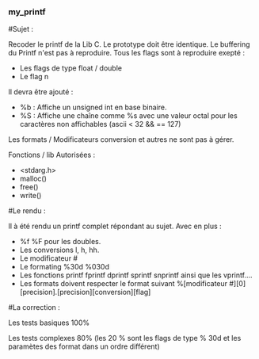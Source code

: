### my_printf

#Sujet :

Recoder le printf de la Lib C. Le prototype doit être identique.
Le buffering du Printf n'est pas à reproduire.
Tous les flags sont à reproduire exepté :
  - Les flags de type float / double
  - Le flag n

Il devra être ajouté :
  - %b :
        Affiche un unsigned int en base binaire.
  - %S :
        Affiche une chaîne comme %s avec une valeur octal pour les caractères non affichables (ascii < 32 && == 127)

Les formats / Modificateurs conversion et autres ne sont pas à gérer.

Fonctions / lib Autorisées :
  - <stdarg.h>
  - malloc()
  - free()
  - write()

#Le rendu :

Il à été rendu un printf complet répondant au sujet.
Avec en plus :
  - %f %F pour les doubles.
  - Les conversions l, h, hh.
  - Le modificateur #
  - Le formating %30d %030d
  - Les fonctions printf fprintf dprintf sprintf snprintf ainsi que les vprintf....
  - Les formats doivent respecter le format suivant %[modificateur #][0][precision].[precision][conversion][flag]

#La correction :

Les tests basiques 100%

Les tests complexes 80% (les 20 % sont les flags de type % 30d et les paramètes des format dans un ordre différent)
